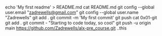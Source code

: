  echo 'My first readme' > README.md
 cat README.md 
 git config --global user.email "zadrewells@gmail.com"
 git config --global user.name "Zadrewells"
 git add .
  git commit -m 'My first commit'
  git push
  cat 0x01-git
 git add .
git commit - "Starting to code today, so cool"
git push -u origin main
https://github.com/Zadrewells/alx-pre_course.git
..this
